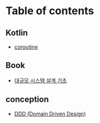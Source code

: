 # Table of contents

## Kotlin

* [coroutine](README.md)

## Book

* [대규모 시스템 설계 기초](book/undefined.md)

## conception

* [DDD (Domain Driven Design)](conception/ddd-domain-driven-design.md)
